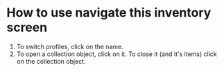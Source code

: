 # How to use navigate this inventory screen

1. To switch profiles, click on the name.
2. To open a collection object, click on it. To close it (and it's items) click on the collection object.
